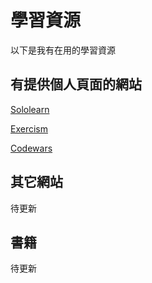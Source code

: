 # 學習資源

以下是我有在用的學習資源

## 有提供個人頁面的網站

[Sololearn](https://www.sololearn.com/profile/1183438)

[Exercism](https://exercism.org/profiles/TzuHanChen)

[Codewars](https://www.codewars.com/users/TzuHan_Chen)

## 其它網站

待更新

## 書籍

待更新